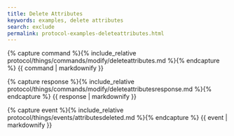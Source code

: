 ```yaml
---
title: Delete Attributes
keywords: examples, delete attributes
search: exclude
permalink: protocol-examples-deleteattributes.html
---
```


{% capture command %}{% include_relative protocol/things/commands/modify/deleteattributes.md %}{% endcapture %}
{{ command | markdownify }}

{% capture response %}{% include_relative protocol/things/commands/modify/deleteattributesresponse.md %}{% endcapture %}
{{ response | markdownify }}

{% capture event %}{% include_relative protocol/things/events/attributesdeleted.md %}{% endcapture %}
{{ event | markdownify }}

